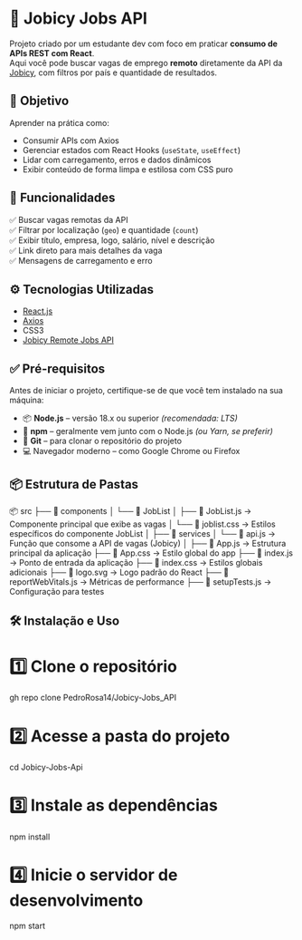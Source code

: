 # 💼 Jobicy Jobs API

Projeto criado por um estudante dev com foco em praticar **consumo de APIs REST com React**.  
Aqui você pode buscar vagas de emprego **remoto** diretamente da API da [Jobicy](https://jobicy.com/), com filtros por país e quantidade de resultados.

## 🧠 Objetivo

Aprender na prática como:

- Consumir APIs com Axios
- Gerenciar estados com React Hooks (`useState`, `useEffect`)
- Lidar com carregamento, erros e dados dinâmicos
- Exibir conteúdo de forma limpa e estilosa com CSS puro

## 🚀 Funcionalidades

✅ Buscar vagas remotas da API  
✅ Filtrar por localização (`geo`) e quantidade (`count`)  
✅ Exibir título, empresa, logo, salário, nível e descrição  
✅ Link direto para mais detalhes da vaga  
✅ Mensagens de carregamento e erro

## ⚙️ Tecnologias Utilizadas

- [React.js](https://reactjs.org/)
- [Axios](https://axios-http.com/)
- CSS3
- [Jobicy Remote Jobs API](https://jobicy.com/api)
  
## ✅ Pré-requisitos

Antes de iniciar o projeto, certifique-se de que você tem instalado na sua máquina:

- 📦 **Node.js** – versão 18.x ou superior *(recomendada: LTS)*
- 🧰 **npm** – geralmente vem junto com o Node.js *(ou Yarn, se preferir)*
- 🔧 **Git** – para clonar o repositório do projeto
- 💻 Navegador moderno – como Google Chrome ou Firefox


## 📦 Estrutura de Pastas

📦 src
├── 📂 components
│   └── 📂 JobList
│       ├── 📄 JobList.js        → Componente principal que exibe as vagas
│       └── 📄 joblist.css       → Estilos específicos do componente JobList
│
├── 📂 services
│   └── 📄 api.js                → Função que consome a API de vagas (Jobicy)
│
├── 📄 App.js                   → Estrutura principal da aplicação
├── 📄 App.css                  → Estilo global do app
├── 📄 index.js                 → Ponto de entrada da aplicação
├── 📄 index.css                → Estilos globais adicionais
├── 📄 logo.svg                 → Logo padrão do React
├── 📄 reportWebVitals.js       → Métricas de performance
├── 📄 setupTests.js            → Configuração para testes


## 🛠️ Instalação e Uso

# 1️⃣ Clone o repositório
gh repo clone PedroRosa14/Jobicy-Jobs_API

# 2️⃣ Acesse a pasta do projeto
cd Jobicy-Jobs-Api

# 3️⃣ Instale as dependências
npm install

# 4️⃣ Inicie o servidor de desenvolvimento
npm start



